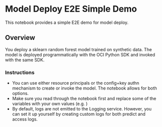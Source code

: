 # Model Deploy E2E Simple Demo 

This notebook provides a simple E2E demo for model deploy.

## Overview

You deploy a sklearn random forest model trained on synthetic data. The model is deployed programmatically 
with the OCI Python SDK and invoked with the same SDK. 

### Instructions 

* You can use either resource principals or the config+key authn mechanism to create or invoke the model. The notebook allows for both options. 
* Make sure you read through the notebook first and replace some of the variables with your own values (e.g. <your-deployment-name>)
* By default, logs are not emitted to the Logging service. However, you can set it up yourself by creating custom logs for both predict and access logs. 
